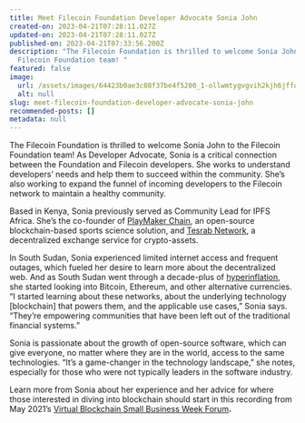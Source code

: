 ```yaml
---
title: Meet Filecoin Foundation Developer Advocate Sonia John
created-on: 2023-04-21T07:28:11.027Z
updated-on: 2023-04-21T07:28:11.027Z
published-on: 2023-04-21T07:33:56.200Z
description: "The Filecoin Foundation is thrilled to welcome Sonia John to the
  Filecoin Foundation team! "
featured: false
image:
  url: /assets/images/64423b0ae3c08f37be4f5200_1-ollwmtygvgvih2kjh6jffq.png
  alt: null
slug: meet-filecoin-foundation-developer-advocate-sonia-john
recommended-posts: []
metadata: null
---
```


The Filecoin Foundation is thrilled to welcome Sonia John to the Filecoin Foundation team! As Developer Advocate, Sonia is a critical connection between the Foundation and Filecoin developers. She works to understand developers’ needs and help them to succeed within the community. She’s also working to expand the funnel of incoming developers to the Filecoin network to maintain a healthy community.

Based in Kenya, Sonia previously served as Community Lead for IPFS Africa. She’s the co-founder of [PlayMaker Chain](https://github.com/playmakerchain), an open-source blockchain-based sports science solution, and [Tesrab Network](https://github.com/TesrabNetwork), a decentralized exchange service for crypto-assets.

In South Sudan, Sonia experienced limited internet access and frequent outages, which fueled her desire to learn more about the decentralized web. And as South Sudan went through a decade-plus of [hyperinflation](https://blogs.worldbank.org/africacan/taming-the-tides-of-high-inflation-in-south-sudan), she started looking into Bitcoin, Ethereum, and other alternative currencies. “I started learning about these networks, about the underlying technology \[blockchain\] that powers them, and the applicable use cases,” Sonia says. “They’re empowering communities that have been left out of the traditional financial systems.”

Sonia is passionate about the growth of open-source software, which can give everyone, no matter where they are in the world, access to the same technologies. “It’s a game-changer in the technology landscape,” she notes, especially for those who were not typically leaders in the software industry.

Learn more from Sonia about her experience and her advice for where those interested in diving into blockchain should start in this recording from May 2021’s [Virtual Blockchain Small Business Week Forum](https://youtu.be/spReQI8kUek)**.**
